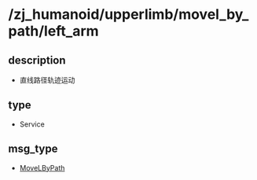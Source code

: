 # /zj_humanoid/upperlimb/movel_by_path/left_arm

## description
- 直线路径轨迹运动

## type
- Service

## msg_type
- [MoveLByPath](../../../../../zj_humanoid_types.md#MoveLByPath)

